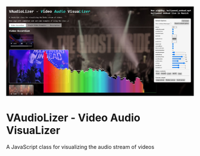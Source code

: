 ![vaudiolizer](https://github.com/aeberhard/vaudiolizer/blob/assets/vaudiolizer-screenshot.jpg?raw=true)
# VAudioLizer - Video Audio VisuaLizer
A JavaScript class for visualizing the audio stream of videos
